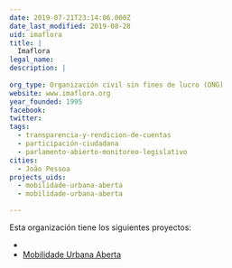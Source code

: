 ```yaml
---
date: 2019-07-21T23:14:06.000Z
date_last_modified: 2019-08-28
uid: imaflora
title: |
  Imaflora
legal_name: 
description: |
  
org_type: Organización civil sin fines de lucro (ONG)
website: www.imaflora.org
year_founded: 1995
facebook: 
twitter: 
tags:
  - transparencia-y-rendicion-de-cuentas
  - participación-ciudadana
  - parlamento-abierto-monitoreo-legislativo
cities: 
  - João Pessoa
projects_uids:
  - mobilidade-urbana-aberta
  - mobilidade-urbana-aberta

---
```


Esta organización tiene los siguientes proyectos:

- [](/proyectos/mobilidade-urbana-aberta)
- [Mobilidade Urbana Aberta](/proyectos/mobilidade-urbana-aberta)
